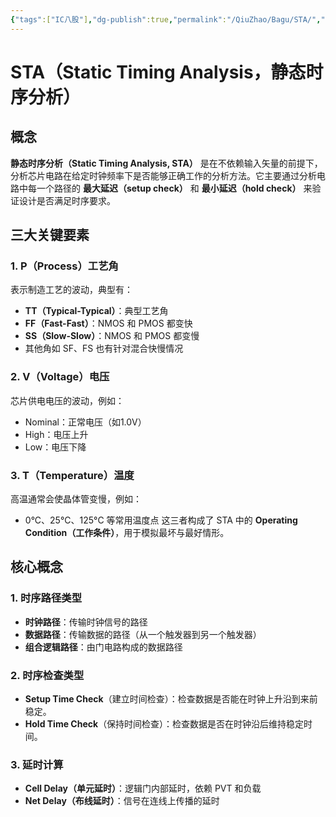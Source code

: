 ```yaml
---
{"tags":["IC八股"],"dg-publish":true,"permalink":"/QiuZhao/Bagu/STA/","dgPassFrontmatter":true}
---
```


# STA（Static Timing Analysis，静态时序分析）
## 概念
**静态时序分析（Static Timing Analysis, STA）** 是在不依赖输入矢量的前提下，分析芯片电路在给定时钟频率下是否能够正确工作的分析方法。它主要通过分析电路中每一个路径的 **最大延迟（setup check）** 和 **最小延迟（hold check）** 来验证设计是否满足时序要求。

## 三大关键要素
### 1. P（Process）工艺角
表示制造工艺的波动，典型有：
- **TT（Typical-Typical）**：典型工艺角
- **FF（Fast-Fast）**：NMOS 和 PMOS 都变快
- **SS（Slow-Slow）**：NMOS 和 PMOS 都变慢
- 其他角如 SF、FS 也有针对混合快慢情况

### 2. V（Voltage）电压
芯片供电电压的波动，例如：
- Nominal：正常电压（如1.0V）
- High：电压上升
- Low：电压下降

### 3. T（Temperature）温度
高温通常会使晶体管变慢，例如：
- 0°C、25°C、125°C 等常用温度点
这三者构成了 STA 中的 **Operating Condition（工作条件）**，用于模拟最坏与最好情形。

## 核心概念

### 1. 时序路径类型
- **时钟路径**：传输时钟信号的路径
- **数据路径**：传输数据的路径（从一个触发器到另一个触发器）
- **组合逻辑路径**：由门电路构成的数据路径

### 2. 时序检查类型
- **Setup Time Check**（建立时间检查）：检查数据是否能在时钟上升沿到来前稳定。
- **Hold Time Check**（保持时间检查）：检查数据是否在时钟沿后维持稳定时间。

### 3. 延时计算
- **Cell Delay（单元延时）**：逻辑门内部延时，依赖 PVT 和负载
- **Net Delay（布线延时）**：信号在连线上传播的延时